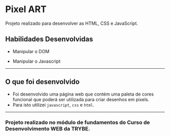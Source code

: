 
# Pixel ART

Projeto realizado para desenvolver as HTML, CSS e JavaScript.

## Habilidades Desenvolvidas

- Manipular o DOM

- Manipular o Javascript

---

## O que foi desenvolvido

- Foi desenvolvido uma página web que contém uma paleta de cores funcional que poderá ser utilizada para criar desenhos em pixels. 
- Para isto utilizei `javascript`, `css` e `html`.

---

### Projeto realizado no módulo de fundamentos do Curso de Desenvolvimento WEB da TRYBE.